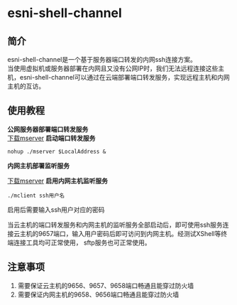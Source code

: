 # esni-shell-channel

## 简介  
esni-shell-channel是一个基于服务器端口转发的内网ssh连接方案。  
当使用虚拟机或服务器部署在内网且又没有公网IP时，我们无法远程连接这些主机，esni-shell-channel可以通过在云端部署端口转发服务，实现远程主机和内网主机的互访。  

## 使用教程

**公网服务器部署端口转发服务**  
[下载mserver](https://github.com/MRKKmrkk/esni-shell-channel/releases/download/v0.0.1/mserver)  **启动端口转发服务**  
```shell
nohup ./mserver $LocalAddress &
```

**内网主机部署监听服务**  

[下载mserver](https://github.com/MRKKmrkk/esni-shell-channel/releases/download/v0.0.1/mclient)
**启用内网主机监听服务**  
```shell
./mclient ssh用户名 
```
启用后需要输入ssh用户对应的密码  

  
当云主机的端口转发服务和内网主机的监听服务全部启动后，即可使用ssh服务连接云主机的9657端口，输入用户密码后即可访问到内网主机。经测试XShell等终端连接工具均可正常使用，
sftp服务也可正常使用。

## 注意事项
1. 需要保证云主机的9656、9657、9658端口畅通且能穿过防火墙
2. 需要保证内网主机的9658、9656端口畅通且能穿过防火墙
